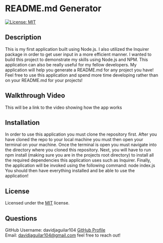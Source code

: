 
# README.md Generator    

[![License: MIT](https://img.shields.io/badge/License-MIT-yellow.svg)](https://opensource.org/licenses/MIT)

## Description   

This is my first application built using Node.js. I also utilized the Inquirer package in order to get user input in a more efficient manner. I wanted to build this project to demonstrate my skills using Node.js and NPM. This application can also be really useful for my fellow developers. My application will help you generate a README.md for any project you have! Feel free to use this application and spend more time developing rather than on your README.md for your projects!

## Walkthrough Video   

This will be a link to the video showing how the app works

## Installation

In order to use this application you must clone the repository first. After you have cloned the repo to your local machine you must then open your terminal on your machine. Once the terminal is open you must navigate into the directory where you cloned this repository. Next, you will have to run npm install (making sure you are in the projects root directory) to install all the required dependencies this application uses such as Inquirer. Finally, the application will be invoked using the following command: 
node index.js 
You should then have everything installed and be able to use the application!

## License

Licensed under the [MIT](./src/MIT-LICENSE.txt) license.        

## Questions

GitHub Username: davidjaguilar104 [GitHub Profile](https://github.com/davidjaguilar104)       
Email: davidjaguilar104@gmail.com feel free to reach out!
